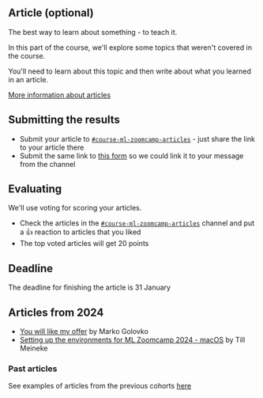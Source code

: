 ## Article (optional)

The best way to learn about something - to teach it.

In this part of the course, we'll explore some topics that weren't 
covered in the course.

You'll need to learn about this topic and then write about what
you learned in an article.


[More information about articles](../../article/README.md)

## Submitting the results

* Submit your article to [`#course-ml-zoomcamp-articles`](https://app.slack.com/client/T01ATQK62F8/C02QXBFS1PU) - 
  just share the link to your article there
* Submit the same link to [this form](https://courses.datatalks.club/ml-zoomcamp-2024/homework/article) so we could link it to your message from the channel

## Evaluating

We'll use voting for scoring your articles.

* Check the articles in the [`#course-ml-zoomcamp-articles`](https://app.slack.com/client/T01ATQK62F8/C02QXBFS1PU) channel and put a :+1: reaction to articles that you liked
* The top voted articles will get 20 points 


## Deadline

The deadline for finishing the article is 31 January


## Articles from 2024


* [You will like my offer](https://markogolovko.com/blog/you-will-like-my-offer/) by Marko Golovko
* [Setting up the environments for ML Zoomcamp 2024 - macOS](https://medium.com/@till.meineke/setting-up-the-environments-for-ml-zoomcamp-2024-eceb6e42e36e) by Till Meineke


### Past articles

See examples of articles from the previous cohorts [here](../../article/README.md)
